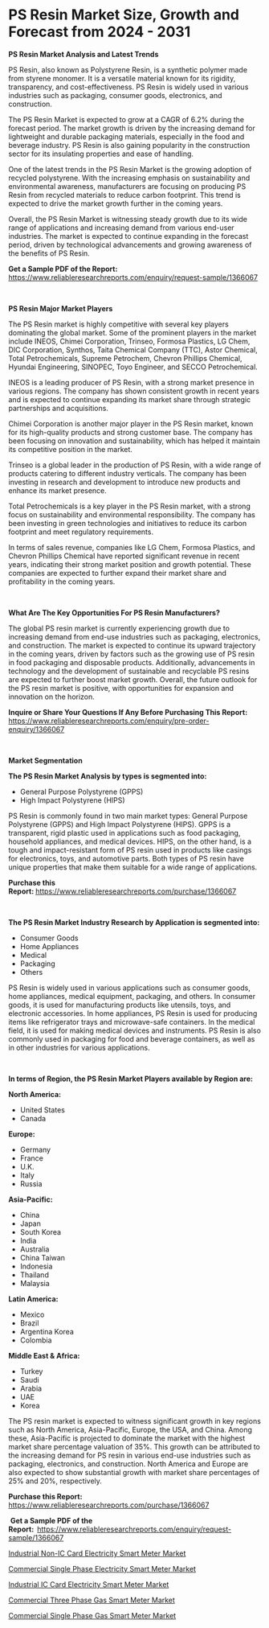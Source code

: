 <p><h1>PS Resin Market Size, Growth and Forecast from 2024 - 2031</h1></p><p><strong>PS Resin Market Analysis and Latest Trends</strong></p>
<p><p>PS Resin, also known as Polystyrene Resin, is a synthetic polymer made from styrene monomer. It is a versatile material known for its rigidity, transparency, and cost-effectiveness. PS Resin is widely used in various industries such as packaging, consumer goods, electronics, and construction.</p><p>The PS Resin Market is expected to grow at a CAGR of 6.2% during the forecast period. The market growth is driven by the increasing demand for lightweight and durable packaging materials, especially in the food and beverage industry. PS Resin is also gaining popularity in the construction sector for its insulating properties and ease of handling.</p><p>One of the latest trends in the PS Resin Market is the growing adoption of recycled polystyrene. With the increasing emphasis on sustainability and environmental awareness, manufacturers are focusing on producing PS Resin from recycled materials to reduce carbon footprint. This trend is expected to drive the market growth further in the coming years.</p><p>Overall, the PS Resin Market is witnessing steady growth due to its wide range of applications and increasing demand from various end-user industries. The market is expected to continue expanding in the forecast period, driven by technological advancements and growing awareness of the benefits of PS Resin.</p></p>
<p><strong>Get a Sample PDF of the Report:&nbsp;</strong> <a href="https://www.reliableresearchreports.com/enquiry/request-sample/1366067">https://www.reliableresearchreports.com/enquiry/request-sample/1366067</a></p>
<p>&nbsp;</p>
<p><strong>PS Resin Major Market Players</strong></p>
<p><p>The PS Resin market is highly competitive with several key players dominating the global market. Some of the prominent players in the market include INEOS, Chimei Corporation, Trinseo, Formosa Plastics, LG Chem, DIC Corporation, Synthos, Taita Chemical Company (TTC), Astor Chemical, Total Petrochemicals, Supreme Petrochem, Chevron Phillips Chemical, Hyundai Engineering, SINOPEC, Toyo Engineer, and SECCO Petrochemical.</p><p>INEOS is a leading producer of PS Resin, with a strong market presence in various regions. The company has shown consistent growth in recent years and is expected to continue expanding its market share through strategic partnerships and acquisitions.</p><p>Chimei Corporation is another major player in the PS Resin market, known for its high-quality products and strong customer base. The company has been focusing on innovation and sustainability, which has helped it maintain its competitive position in the market.</p><p>Trinseo is a global leader in the production of PS Resin, with a wide range of products catering to different industry verticals. The company has been investing in research and development to introduce new products and enhance its market presence.</p><p>Total Petrochemicals is a key player in the PS Resin market, with a strong focus on sustainability and environmental responsibility. The company has been investing in green technologies and initiatives to reduce its carbon footprint and meet regulatory requirements.</p><p>In terms of sales revenue, companies like LG Chem, Formosa Plastics, and Chevron Phillips Chemical have reported significant revenue in recent years, indicating their strong market position and growth potential. These companies are expected to further expand their market share and profitability in the coming years.</p></p>
<p>&nbsp;</p>
<p><strong>What Are The Key Opportunities For PS Resin Manufacturers?</strong></p>
<p><p>The global PS resin market is currently experiencing growth due to increasing demand from end-use industries such as packaging, electronics, and construction. The market is expected to continue its upward trajectory in the coming years, driven by factors such as the growing use of PS resin in food packaging and disposable products. Additionally, advancements in technology and the development of sustainable and recyclable PS resins are expected to further boost market growth. Overall, the future outlook for the PS resin market is positive, with opportunities for expansion and innovation on the horizon.</p></p>
<p><strong>Inquire or Share Your Questions If Any Before Purchasing This Report:</strong> <a href="https://www.reliableresearchreports.com/enquiry/pre-order-enquiry/1366067">https://www.reliableresearchreports.com/enquiry/pre-order-enquiry/1366067</a></p>
<p>&nbsp;</p>
<p><strong>Market Segmentation</strong></p>
<p><strong>The PS Resin Market Analysis by types is segmented into:</strong></p>
<p><ul><li>General Purpose Polystyrene (GPPS)</li><li>High Impact Polystyrene (HIPS)</li></ul></p>
<p><p>PS Resin is commonly found in two main market types: General Purpose Polystyrene (GPPS) and High Impact Polystyrene (HIPS). GPPS is a transparent, rigid plastic used in applications such as food packaging, household appliances, and medical devices. HIPS, on the other hand, is a tough and impact-resistant form of PS resin used in products like casings for electronics, toys, and automotive parts. Both types of PS resin have unique properties that make them suitable for a wide range of applications.</p></p>
<p><strong>Purchase this Report:&nbsp;</strong><a href="https://www.reliableresearchreports.com/purchase/1366067">https://www.reliableresearchreports.com/purchase/1366067</a></p>
<p>&nbsp;</p>
<p><strong>The PS Resin Market Industry Research by Application is segmented into:</strong></p>
<p><ul><li>Consumer Goods</li><li>Home Appliances</li><li>Medical</li><li>Packaging</li><li>Others</li></ul></p>
<p><p>PS Resin is widely used in various applications such as consumer goods, home appliances, medical equipment, packaging, and others. In consumer goods, it is used for manufacturing products like utensils, toys, and electronic accessories. In home appliances, PS Resin is used for producing items like refrigerator trays and microwave-safe containers. In the medical field, it is used for making medical devices and instruments. PS Resin is also commonly used in packaging for food and beverage containers, as well as in other industries for various applications.</p></p>
<p>&nbsp;</p>
<p><strong>In terms of Region, the PS Resin Market Players available by Region are:</strong></p>
<p>
    <p> <strong> North America: </strong>
        <ul>
            <li>United States</li>
            <li>Canada</li>
        </ul>
        </p> 
    <p> <strong> Europe: </strong>
        <ul>
            <li>Germany</li>
            <li>France</li>
            <li>U.K.</li>
            <li>Italy</li>
            <li>Russia</li>
        </ul>
        </p> 
    <p> <strong> Asia-Pacific: </strong>
        <ul>
            <li>China</li>
            <li>Japan</li>
            <li>South Korea</li>
            <li>India</li>
            <li>Australia</li>
            <li>China Taiwan</li>
            <li>Indonesia</li>
            <li>Thailand</li>
            <li>Malaysia</li>
        </ul>
        </p> 
    <p> <strong> Latin America: </strong>
        <ul>
            <li>Mexico</li>
            <li>Brazil</li>
            <li>Argentina Korea</li>
            <li>Colombia</li>
        </ul>
        </p> 
    <p> <strong> Middle East & Africa: </strong>
        <ul>
            <li>Turkey</li>
            <li>Saudi</li>
            <li>Arabia</li>
            <li>UAE</li>
            <li>Korea</li>
        </ul>
    </p>
    </p>
<p><p>The PS resin market is expected to witness significant growth in key regions such as North America, Asia-Pacific, Europe, the USA, and China. Among these, Asia-Pacific is projected to dominate the market with the highest market share percentage valuation of 35%. This growth can be attributed to the increasing demand for PS resin in various end-use industries such as packaging, electronics, and construction. North America and Europe are also expected to show substantial growth with market share percentages of 25% and 20%, respectively.</p></p>
<p><strong>Purchase this Report: </strong><a href="https://www.reliableresearchreports.com/purchase/1366067">https://www.reliableresearchreports.com/purchase/1366067</a></p>
<p>&nbsp;<strong>Get a Sample PDF of the Report:&nbsp;&nbsp;</strong><a href="https://www.reliableresearchreports.com/enquiry/request-sample/1366067">https://www.reliableresearchreports.com/enquiry/request-sample/1366067</a></p>
<p><strong></strong></p>
<p><p><a href="https://medium.com/@mikeflatley1970/industrial-non-ic-card-electricity-smart-meter-market-exploring-market-share-market-trends-and-b838b14e6811">Industrial Non-IC Card Electricity Smart Meter Market</a></p><p><a href="https://medium.com/@mikeflatley1970/commercial-single-phase-electricity-smart-meter-market-insights-into-market-cagr-market-trends-7240d44027bf">Commercial Single Phase Electricity Smart Meter Market</a></p><p><a href="https://medium.com/@mikeflatley1970/industrial-ic-card-electricity-smart-meter-market-size-cagr-trends-2024-2030-a36090579cb8">Industrial IC Card Electricity Smart Meter Market</a></p><p><a href="https://medium.com/@mikeflatley1970/commercial-three-phase-gas-smart-meter-market-trends-forecast-and-competitive-analysis-to-2031-1059d763f3c3">Commercial Three Phase Gas Smart Meter Market</a></p><p><a href="https://medium.com/@mikeflatley1970/commercial-single-phase-gas-smart-meter-market-size-market-outlook-and-market-forecast-2024-to-5a155859594c">Commercial Single Phase Gas Smart Meter Market</a></p></p>